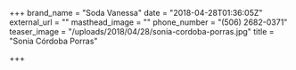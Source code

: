 +++
brand_name = "Soda Vanessa"
date = "2018-04-28T01:36:05Z"
external_url = ""
masthead_image = ""
phone_number = "(506) 2682-0371"
teaser_image = "/uploads/2018/04/28/sonia-cordoba-porras.jpg"
title = "Sonia Córdoba Porras"

+++
